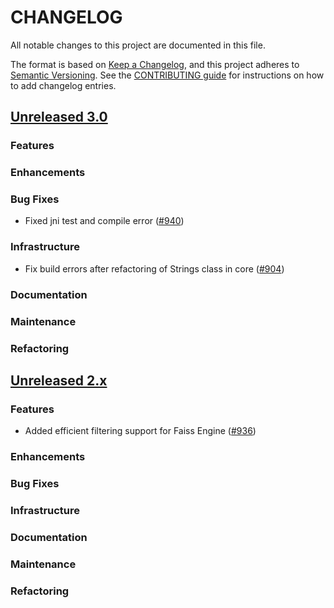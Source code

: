 # CHANGELOG
All notable changes to this project are documented in this file.

The format is based on [Keep a Changelog](https://keepachangelog.com/en/1.0.0/), and this project adheres to [Semantic Versioning](https://semver.org/spec/v2.0.0.html). See the [CONTRIBUTING guide](./CONTRIBUTING.md#Changelog) for instructions on how to add changelog entries.

## [Unreleased 3.0](https://github.com/opensearch-project/k-NN/compare/2.x...HEAD)
### Features
### Enhancements
### Bug Fixes
* Fixed jni test and compile error ([#940](https://github.com/opensearch-project/k-NN/pull/940))
### Infrastructure
* Fix build errors after refactoring of Strings class in core ([#904](https://github.com/opensearch-project/k-NN/pull/904))
### Documentation
### Maintenance
### Refactoring

## [Unreleased 2.x](https://github.com/opensearch-project/k-NN/compare/2.8...2.x)
### Features
* Added efficient filtering support for Faiss Engine ([#936](https://github.com/opensearch-project/k-NN/pull/936))
### Enhancements
### Bug Fixes
### Infrastructure
### Documentation
### Maintenance
### Refactoring
